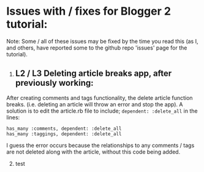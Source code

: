 # Issues with / fixes for Blogger 2 tutorial:

Note: Some / all of these issues may be fixed by the time you read this (as I, and others, have reported some to the github repo 'issues' page for the tutorial).

1. ## L2 / L3 Deleting article breaks app, after previously working:
  After creating comments and tags functionality, the delete article function breaks. (i.e. deleting an article will throw an error and stop the app). A solution is to edit the article.rb file to include;
  <code>dependent: :delete_all</code>
  in the lines:

  <code>has_many :comments, dependent: :delete_all</code><br />
  <code>has_many :taggings, dependent: :delete_all</code>

  I guess the error occurs because the relationships to any comments / tags are not deleted along with the article, without this code being added.

2. test
